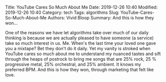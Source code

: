 Title: YouTube Cares So Much About Me
Date: 2019-12-26 10:40
Modified: 2019-12-26 10:40
Category: tech
Tags: algorithms
Slug: YouTube-Cares-So-Much-About-Me
Authors: Vivid Bloop
Summary: And this is how they won...

One of the reasons we have let algorithms take over much of our daily
 thinking is because we are actually pleased to have someone (a service) take
  so much interest in us. Me. When's the last time your loved one gave you a
   mixtape? Bet they don't do it daily. Yet my vanity is stroked when YouTube
    cares so much about me to understand my nuanced tastes and sift through
     the heaps of postrock to bring me songs that are 25% rock, 25
     % progressive metal, 25% orchestral, and 25% ambient. It knows my
      preferred BPM. And this is how they won, through marketing that felt
       like love.